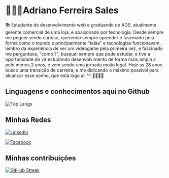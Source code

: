 
# 🧛🏻‍♂️Adriano Ferreira Sales

📚 Estudante de desenvolvimento web e graduando de ADS, atualmente gerente comercial de uma loja, e apaixonado por tecnologia; Desde sempre me peguei sendo curioso, querendo sempre aprender e fascinado pela forma como o mundo e principalmente "telas" e tecnologias funcionavam, lembro da experiência de ver um videogame pela primeira vez, e fascinado me perguntava, "como ?", busquei sempre que pude estudar, e tive a oportunidade de vir estudando desenvolvimento de forma mais ampla a pelo menos 2 anos, e vem sendo uma jornada muito legal.
    Hoje as 28 anos busco uma transição de carreira, e me didicando o máximo possivel para alcançar esse sonho, que está logo ali ^^ 🚴🏻‍♂️😉

##  Linguagens e conhecimentos aqui no Github

![Top Langs](https://github-readme-stats-git-masterrstaa-rickstaa.vercel.app/api/top-langs/?username=dev-adrianosales&bg_color=000&border_color=30A3DC&title_color=E94D5F&text_color=FFF)

## Minhas Redes

[![LinkedIn](https://img.shields.io/badge/LinkedIn-000?style=for-the-badge&logo=linkedin&logoColor=0E76A8)](https://www.linkedin.com/in/adriano-ferreira-sales-497b17231/) 

[![Facebook](https://img.shields.io/badge/Facebook-000?style=for-the-badge&logo=facebook)](https://www.facebook.com/adriano.sales.391082/)

##  Minhas contribuições 


[![GitHub Streak](https://streak-stats.demolab.com/?user=dev-adrianosales&theme=rising-sun&background=000&border=30A3DC&dates=FFF)](https://git.io/streak-stats)


